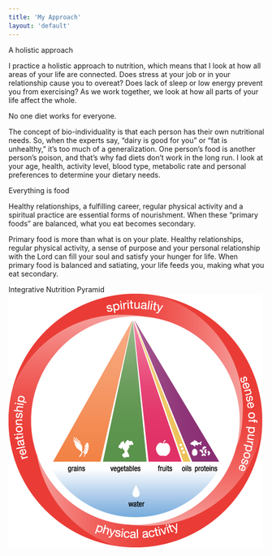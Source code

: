 ```yaml
---
title: 'My Approach'
layout: 'default'
---
```

A holistic approach  

I practice a holistic approach to nutrition, which means that I look at how all areas of your life are connected. Does stress at your job or in your relationship cause you to overeat? Does lack of sleep or low energy prevent you from exercising? As we work together, we look at how all parts of your life affect the whole. 

No one diet works for everyone.  

The concept of bio-individuality is that each person has their own nutritional needs. So, when the experts say, “dairy is good for you” or “fat is unhealthy,” it’s too much of a generalization. One person’s food is another person’s poison, and that’s why fad diets don’t work in the long run. I look at your age, health, activity level, blood type, metabolic rate and personal preferences to determine your dietary needs. 

Everything is food  

Healthy relationships, a fulfilling career, regular physical activity and a spiritual practice are essential forms of nourishment. When these “primary foods” are balanced, what you eat becomes secondary.

Primary food is more than what is on your plate. Healthy relationships, regular physical activity, a sense of purpose and your personal relationship with the Lord can fill your soul and satisfy your hunger for life. When primary food is balanced and satiating, your life feeds you, making what you eat secondary.

Integrative Nutrition Pyramid
![Integrative Nutrition Pyramid Chart](/images/chart.jpg "Pyramid")